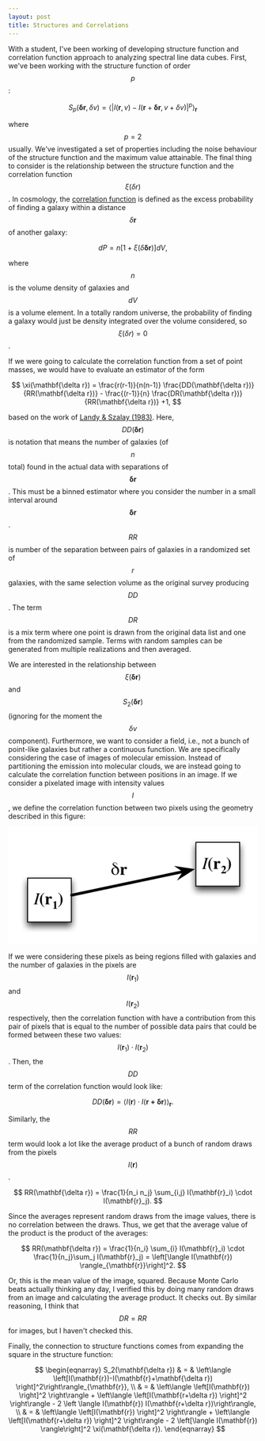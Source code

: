 ```yaml
---
layout: post
title: Structures and Correlations
---
```


With a student, I've been working of developing structure function and correlation function approach to analyzing spectral line data cubes.  First, we've been working with the structure function of order $$p$$:

$$
S_p(\mathbf{\delta r},\delta v) = \left\langle \left|I(\mathbf{r},v)-I(\mathbf{r}+\mathbf{\delta r},v+\delta v) \right|^p\right\rangle_{\mathbf{r}}
$$

where $$p=2$$ usually.  We've investigated a set of properties including the noise behaviour of the structure function and the maximum value attainable.  The final thing to consider is the relationship between the structure function and the correlation function $$\xi(\delta r)$$.  In cosmology, the [correlation function](https://ned.ipac.caltech.edu/level5/March04/Jones/Jones5_2.html) is defined as the excess probability of finding a galaxy within a distance $$\delta \mathbf{r}$$ of another galaxy:

$$
dP = n \left[ 1+\xi(\delta \mathbf{\delta r}) \right] dV,
$$  

where $$n$$ is the volume density of galaxies and $$dV$$ is a volume element.  In a totally random universe, the probability of finding a galaxy would just be density integrated over the volume considered, so $$\xi(\delta r)=0$$.

If we were going to calculate the correlation function from a set of point masses, we would have to evaluate an estimator of the form 

$$
\xi(\mathbf{\delta r}) = \frac{r(r-1)}{n(n-1)} \frac{DD(\mathbf{\delta r})}{RR(\mathbf{\delta r})} - \frac{(r-1)}{n} \frac{DR(\mathbf{\delta r})}{RR(\mathbf{\delta r})} +1,
$$

based on the work of [Landy & Szalay (1983)](http://adsabs.harvard.edu/abs/1993ApJ...412...64L).  Here, $$DD(\mathbf{\delta r})$$ is notation that means the number of galaxies (of $$n$$ total) found in the actual data with separations of $$\mathbf{\delta r}$$.  This must be a binned estimator where you consider the number in a small interval around $$\mathbf{\delta r}$$.  $$RR$$ is number of the separation between pairs of galaxies in a randomized set of $$r$$ galaxies, with the same selection volume as the original survey producing $$DD$$.  The term $$DR$$ is a mix term where one point is drawn from the original data list and one from the randomized sample.  Terms with random samples can be generated from multiple realizations and then averaged.

We are interested in the relationship between $$\xi(\mathbf{\delta r})$$ and $$S_2(\mathbf{\delta r})$$ (ignoring for the moment the $$\delta v$$ component).  Furthermore, we want to consider a field, i.e., not a bunch of point-like galaxies but rather a continuous function.  We are specifically considering the case of images of molecular emission.  Instead of partitioning the emission into molecular clouds, we are instead going to calculate the correlation function between positions in an image. If we consider a pixelated image with intensity values $$I$$, we define the correlation function between two pixels using the geometry described in this figure:

![Correlation Function](/images/CorrelationFunc.png)

If we were considering these pixels as being regions filled with galaxies and the number of galaxies in the pixels are $$I(\mathbf{r}_1)$$ and $$I(\mathbf{r}_2)$$ respectively, then the correlation function with have a contribution from this pair of pixels that is equal to the number of possible data pairs that could be formed between these two values: $$I(\mathbf{r}_1) \cdot I(\mathbf{r}_2)$$.  Then, the $$DD$$ term of the correlation function would look like:

$$
DD(\mathbf{\delta r}) = \langle I(\mathbf{r}) \cdot I(\mathbf{r+\delta r}) \rangle_{\mathbf{r}}.
$$

Similarly, the $$RR$$ term would look a lot like the average product of a bunch of random draws from the pixels $$I(\mathbf{r})$$.

$$
RR(\mathbf{\delta r}) = \frac{1}{n_i n_j} \sum_{i,j} I(\mathbf{r}_i) \cdot I(\mathbf{r}_j).
$$

Since the averages represent random draws from the image values, there is no correlation between the draws.  Thus, we get that the average value of the product is the product of the averages:

$$
RR(\mathbf{\delta r}) = \frac{1}{n_i} \sum_{i} I(\mathbf{r}_i) \cdot \frac{1}{n_j}\sum_j I(\mathbf{r}_j) = \left[\langle I(\mathbf{r}) \rangle_{\mathbf{r}}\right]^2.
$$

Or, this is the mean value of the image, squared.  Because Monte Carlo beats actually thinking any day, I verified this by doing many random draws from an image and calculating the average product.  It checks out.  By similar reasoning, I think that $$DR=RR$$ for images, but I haven't checked this.

Finally, the connection to structure functions comes from expanding the square in the structure function:

$$
\begin{eqnarray}
S_2(\mathbf{\delta r}) & = & \left\langle \left[I(\mathbf{r})-I(\mathbf{r}+\mathbf{\delta r}) \right]^2\right\rangle_{\mathbf{r}}, \\
& = &  \left\langle \left[I(\mathbf{r}) \right]^2 \right\rangle + \left\langle \left[I(\mathbf{r+\delta r}) \right]^2 \right\rangle - 2 \left \langle I(\mathbf{r}) I(\mathbf{r+\delta r})\right\rangle, \\
& = &  \left\langle \left[I(\mathbf{r}) \right]^2 \right\rangle + \left\langle \left[I(\mathbf{r+\delta r}) \right]^2 \right\rangle - 2  \left[\langle I(\mathbf{r}) \rangle\right]^2 \xi(\mathbf{\delta r}).
\end{eqnarray}
$$